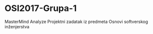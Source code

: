 # OSI2017-Grupa-1 
MasterMind Analyze
Projektni zadatak iz predmeta Osnovi softverskog inženjerstva
